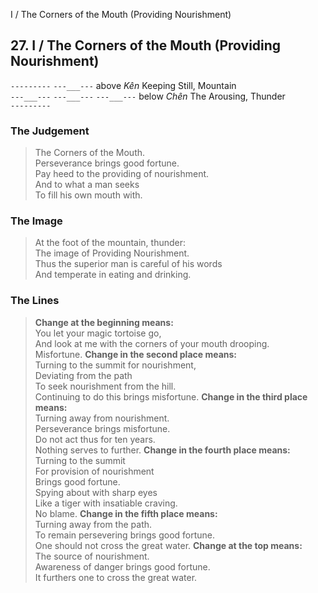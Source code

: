 I / The Corners of the Mouth (Providing Nourishment)
## 27. I / The Corners of the Mouth (Providing Nourishment)
```---------```
```---___---``` above _Kên_ Keeping Still, Mountain  
```---___---```
```---___---```
```---___---``` below _Chên_ The Arousing, Thunder  
```---------```
### The Judgement
> The Corners of the Mouth.  
 Perseverance brings good fortune.  
 Pay heed to the providing of nourishment.  
 And to what a man seeks  
 To fill his own mouth with.
### The Image
> At the foot of the mountain, thunder:  
 The image of Providing Nourishment.  
 Thus the superior man is careful of his words  
 And temperate in eating and drinking.
### The Lines

 > **Change at the beginning means:**  
 You let your magic tortoise go,  
 And look at me with the corners of your mouth drooping.  
 Misfortune.
 > **Change in the second place means:**  
 Turning to the summit for nourishment,  
 Deviating from the path  
 To seek nourishment from the hill.  
 Continuing to do this brings misfortune.
 > **Change in the third place means:**  
 Turning away from nourishment.  
 Perseverance brings misfortune.  
 Do not act thus for ten years.  
 Nothing serves to further.
 > **Change in the fourth place means:**  
 Turning to the summit  
 For provision of nourishment  
 Brings good fortune.  
 Spying about with sharp eyes  
 Like a tiger with insatiable craving.  
 No blame.
 > **Change in the fifth place means:**  
 Turning away from the path.  
 To remain persevering brings good fortune.  
 One should not cross the great water.
 > **Change at the top means:**  
 The source of nourishment.  
 Awareness of danger brings good fortune.  
 It furthers one to cross the great water.



